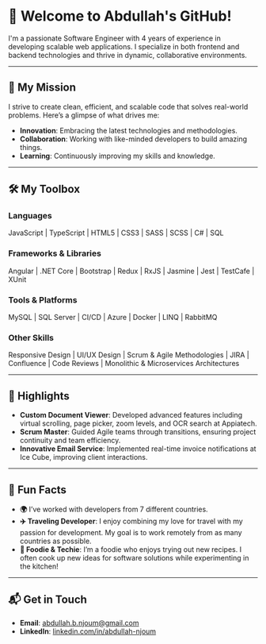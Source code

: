 # 🚀 Welcome to Abdullah's GitHub!

I'm a passionate Software Engineer with 4 years of experience in developing scalable web applications. I specialize in both frontend and backend technologies and thrive in dynamic, collaborative environments.

---

## 🎯 My Mission

I strive to create clean, efficient, and scalable code that solves real-world problems. Here’s a glimpse of what drives me:

- **Innovation**: Embracing the latest technologies and methodologies.
- **Collaboration**: Working with like-minded developers to build amazing things.
- **Learning**: Continuously improving my skills and knowledge.

---

## 🛠️ My Toolbox

### Languages
JavaScript | TypeScript | HTML5 | CSS3 | SASS | SCSS | C# | SQL

### Frameworks & Libraries
Angular | .NET Core | Bootstrap | Redux | RxJS | Jasmine | Jest | TestCafe | XUnit

### Tools & Platforms
MySQL | SQL Server | CI/CD | Azure | Docker | LINQ | RabbitMQ

### Other Skills
Responsive Design | UI/UX Design | Scrum & Agile Methodologies | JIRA | Confluence | Code Reviews | Monolithic & Microservices Architectures

---

## 🌟 Highlights

- **Custom Document Viewer**: Developed advanced features including virtual scrolling, page picker, zoom levels, and OCR search at Appiatech.
- **Scrum Master**: Guided Agile teams through transitions, ensuring project continuity and team efficiency.
- **Innovative Email Service**: Implemented real-time invoice notifications at Ice Cube, improving client interactions.

---

## 🧩 Fun Facts

- **🌍** I’ve worked with developers from 7 different countries.
- **✈️ Traveling Developer**: I enjoy combining my love for travel with my passion for development. My goal is to work remotely from as many countries as possible.
- **🍲 Foodie & Techie**: I’m a foodie who enjoys trying out new recipes. I often cook up new ideas for software solutions while experimenting in the kitchen!

---

## 📬 Get in Touch

- **Email**: [abdullah.b.njoum@gmail.com](mailto:abdullah.b.njoum@gmail.com)
- **LinkedIn**: [linkedin.com/in/abdullah-njoum](https://linkedin.com/in/abdullah-njoum)
